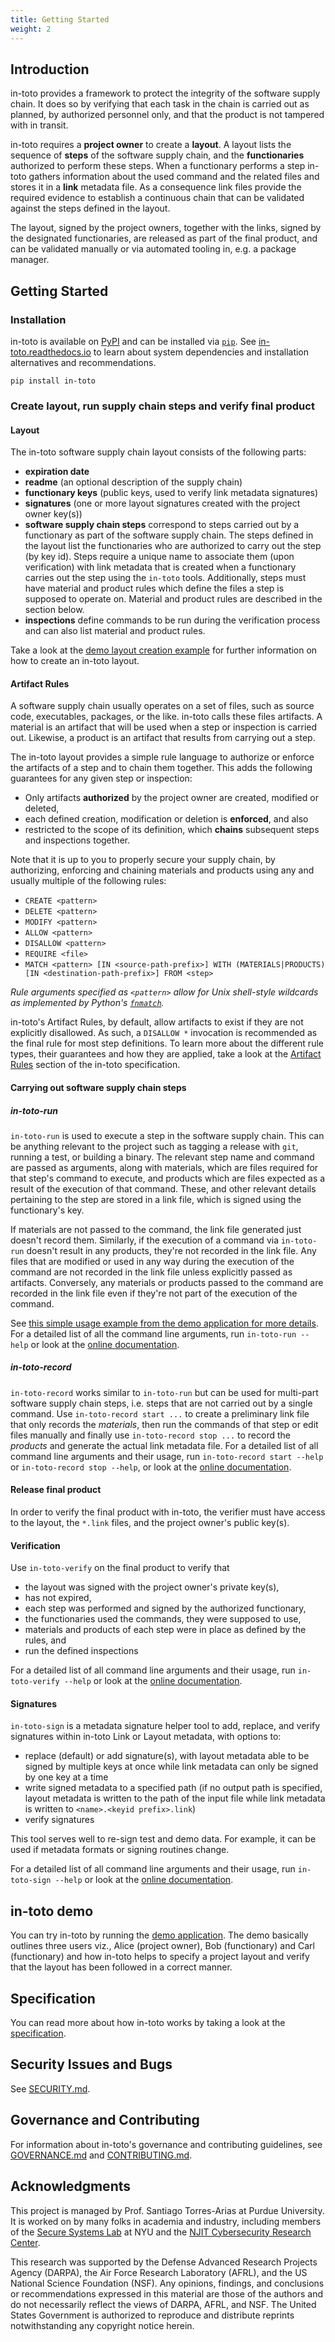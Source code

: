 ```yaml
---
title: Getting Started
weight: 2
---
```


## Introduction

in-toto provides a framework to protect the integrity of the software supply
chain. It does so by verifying that each task in the chain is carried out as
planned, by authorized personnel only, and that the product is not tampered with
in transit.

in-toto requires a **project owner** to create a **layout**. A layout lists the
sequence of **steps** of the software supply chain, and the **functionaries**
authorized to perform these steps. When a functionary performs a step in-toto
gathers information about the used command and the related files and stores it
in a **link** metadata file. As a consequence link files provide the required
evidence to establish a continuous chain that can be validated against the steps
defined in the layout.

The layout, signed by the project owners, together with the links, signed by the
designated functionaries, are released as part of the final product, and can be
validated manually or via automated tooling in, e.g. a package manager.

## Getting Started

### Installation

in-toto is available on [PyPI](https://pypi.org/project/in-toto/) and can be
installed via [`pip`](https://pypi.org/project/pip/). See
[in-toto.readthedocs.io](https://in-toto.readthedocs.io/en/latest/installing.html)
to learn about system dependencies and installation alternatives and
recommendations.

```shell
pip install in-toto
```

### Create layout, run supply chain steps and verify final product

#### Layout

The in-toto software supply chain layout consists of the following parts:

- **expiration date**
- **readme** (an optional description of the supply chain)
- **functionary keys** (public keys, used to verify link metadata signatures)
- **signatures** (one or more layout signatures created with the project owner
  key(s))
- **software supply chain steps** correspond to steps carried out by a
  functionary as part of the software supply chain. The steps defined in the
  layout list the functionaries who are authorized to carry out the step (by key
  id). Steps require a unique name to associate them (upon verification) with
  link metadata that is created when a functionary carries out the step using
  the `in-toto` tools. Additionally, steps must have material and product rules
  which define the files a step is supposed to operate on. Material and product
  rules are described in the section below.
- **inspections** define commands to be run during the verification process and
  can also list material and product rules.

Take a look at the
[demo layout creation example](https://in-toto.readthedocs.io/en/latest/layout-creation-example.html)
for further information on how to create an in-toto layout.

#### Artifact Rules

A software supply chain usually operates on a set of files, such as source code,
executables, packages, or the like. in-toto calls these files artifacts. A
material is an artifact that will be used when a step or inspection is carried
out. Likewise, a product is an artifact that results from carrying out a step.

The in-toto layout provides a simple rule language to authorize or enforce the
artifacts of a step and to chain them together. This adds the following
guarantees for any given step or inspection:

- Only artifacts **authorized** by the project owner are created, modified or
  deleted,
- each defined creation, modification or deletion is **enforced**, and also
- restricted to the scope of its definition, which **chains** subsequent steps
  and inspections together.

Note that it is up to you to properly secure your supply chain, by authorizing,
enforcing and chaining materials and products using any and usually multiple of
the following rules:

- `CREATE <pattern>`
- `DELETE <pattern>`
- `MODIFY <pattern>`
- `ALLOW <pattern>`
- `DISALLOW <pattern>`
- `REQUIRE <file>`
- `MATCH <pattern> [IN <source-path-prefix>] WITH (MATERIALS|PRODUCTS) [IN <destination-path-prefix>] FROM <step>`

_Rule arguments specified as `<pattern>` allow for Unix shell-style wildcards as
implemented by Python's
[`fnmatch`](https://docs.python.org/3/library/fnmatch.html)._

in-toto's Artifact Rules, by default, allow artifacts to exist if they are not
explicitly disallowed. As such, a `DISALLOW *` invocation is recommended as the
final rule for most step definitions. To learn more about the different rule
types, their guarantees and how they are applied, take a look at the
[Artifact Rules](https://github.com/in-toto/docs/blob/master/in-toto-spec.md#433-artifact-rules)
section of the in-toto specification.

#### Carrying out software supply chain steps

##### in-toto-run

`in-toto-run` is used to execute a step in the software supply chain. This can
be anything relevant to the project such as tagging a release with `git`,
running a test, or building a binary. The relevant step name and command are
passed as arguments, along with materials, which are files required for that
step's command to execute, and products which are files expected as a result of
the execution of that command. These, and other relevant details pertaining to
the step are stored in a link file, which is signed using the functionary's key.

If materials are not passed to the command, the link file generated just doesn't
record them. Similarly, if the execution of a command via `in-toto-run` doesn't
result in any products, they're not recorded in the link file. Any files that
are modified or used in any way during the execution of the command are not
recorded in the link file unless explicitly passed as artifacts. Conversely, any
materials or products passed to the command are recorded in the link file even
if they're not part of the execution of the command.

See
[this simple usage example from the demo application for more details](https://github.com/in-toto/demo).
For a detailed list of all the command line arguments, run `in-toto-run --help`
or look at the
[online documentation](https://in-toto.readthedocs.io/en/latest/command-line-tools/in-toto-run.html).

##### in-toto-record

`in-toto-record` works similar to `in-toto-run` but can be used for multi-part
software supply chain steps, i.e. steps that are not carried out by a single
command. Use `in-toto-record start ...` to create a preliminary link file that
only records the _materials_, then run the commands of that step or edit files
manually and finally use `in-toto-record stop ...` to record the _products_ and
generate the actual link metadata file. For a detailed list of all command line
arguments and their usage, run `in-toto-record start --help` or
`in-toto-record stop --help`, or look at the
[online documentation](https://in-toto.readthedocs.io/en/latest/command-line-tools/in-toto-record.html).

#### Release final product

In order to verify the final product with in-toto, the verifier must have access
to the layout, the `*.link` files, and the project owner's public key(s).

#### Verification

Use `in-toto-verify` on the final product to verify that

- the layout was signed with the project owner's private key(s),
- has not expired,
- each step was performed and signed by the authorized functionary,
- the functionaries used the commands, they were supposed to use,
- materials and products of each step were in place as defined by the rules, and
- run the defined inspections

For a detailed list of all command line arguments and their usage, run
`in-toto-verify --help` or look at the
[online documentation](https://in-toto.readthedocs.io/en/latest/command-line-tools/in-toto-verify.html).

#### Signatures

`in-toto-sign` is a metadata signature helper tool to add, replace, and verify
signatures within in-toto Link or Layout metadata, with options to:

- replace (default) or add signature(s), with layout metadata able to be signed
  by multiple keys at once while link metadata can only be signed by one key at
  a time
- write signed metadata to a specified path (if no output path is specified,
  layout metadata is written to the path of the input file while link metadata
  is written to `<name>.<keyid prefix>.link`)
- verify signatures

This tool serves well to re-sign test and demo data. For example, it can be used
if metadata formats or signing routines change.

For a detailed list of all command line arguments and their usage, run
`in-toto-sign --help` or look at the
[online documentation](https://in-toto.readthedocs.io/en/latest/command-line-tools/in-toto-sign.html).

## in-toto demo

You can try in-toto by running the
[demo application](https://github.com/in-toto/demo). The demo basically outlines
three users viz., Alice (project owner), Bob (functionary) and Carl
(functionary) and how in-toto helps to specify a project layout and verify that
the layout has been followed in a correct manner.

## Specification

You can read more about how in-toto works by taking a look at the
[specification](https://github.com/in-toto/docs/blob/master/in-toto-spec.md).

## Security Issues and Bugs

See [SECURITY.md](https://github.com/in-toto/in-toto/blob/develop/SECURITY.md).

## Governance and Contributing

For information about in-toto's governance and contributing guidelines, see
[GOVERNANCE.md](https://github.com/in-toto/in-toto/blob/develop/GOVERNANCE.md)
and
[CONTRIBUTING.md](https://github.com/in-toto/in-toto/blob/develop/doc/source/CONTRIBUTING.md).

## Acknowledgments

This project is managed by Prof. Santiago Torres-Arias at Purdue University. It
is worked on by many folks in academia and industry, including members of the
[Secure Systems Lab](https://ssl.engineering.nyu.edu/) at NYU and the
[NJIT Cybersecurity Research Center](https://centers.njit.edu/cybersecurity).

This research was supported by the Defense Advanced Research Projects Agency
(DARPA), the Air Force Research Laboratory (AFRL), and the US National Science
Foundation (NSF). Any opinions, findings, and conclusions or recommendations
expressed in this material are those of the authors and do not necessarily
reflect the views of DARPA, AFRL, and NSF. The United States Government is
authorized to reproduce and distribute reprints notwithstanding any copyright
notice herein.
